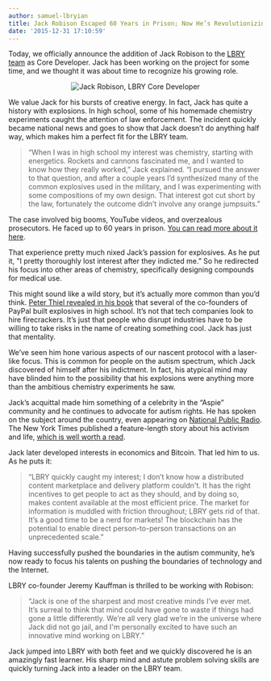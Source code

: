 ```yaml
---
author: samuel-lbryian
title: Jack Robison Escaped 60 Years in Prison; Now He’s Revolutionizing the Internet
date: '2015-12-31 17:10:59'
---
```


Today, we officially announce the addition of Jack Robison to the [LBRY team](https://lbry.com/team) as Core Developer. Jack has been working on the project for some time, and we thought it was about time to recognize his growing role.

<p style="text-align: center;"><img src="https://spee.ch/@lbryteam:6/jack-robison.jpg" alt="Jack Robison, LBRY Core Developer"></p>

We value Jack for his bursts of creative energy. In fact, Jack has quite a history with explosions. In high school, some of his homemade chemistry experiments caught the attention of law enforcement. The incident quickly became national news and goes to show that Jack doesn’t do anything half way, which makes him a perfect fit for the LBRY team.

> “When I was in high school my interest was chemistry, starting with energetics. Rockets and cannons fascinated me, and I wanted to know how they really worked,” Jack explained. “I pursued the answer to that question, and after a couple years I’d synthesized many of the common explosives used in the military, and I was experimenting with some compositions of my own design. That interest got cut short by the law, fortunately the outcome didn’t involve any orange jumpsuits.”

The case involved big booms, YouTube videos, and overzealous prosecutors. He faced up to 60 years in prison. [You can read more about it here](http://www.masslive.com/localbuzz/index.ssf/2009/06/actionreaction_how_one_teens_c.html).

That experience pretty much nixed Jack’s passion for explosives. As he put it, "I pretty thoroughly lost interest after they indicted me.” So he redirected his focus into other areas of chemistry, specifically designing compounds for medical use.

This might sound like a wild story, but it’s actually more common than you’d think. [Peter Thiel revealed in his book](http://valleywag.gawker.com/peter-thiel-admits-the-paypal-mafia-built-bombs-in-hi-1632734435) that several of the co-founders of PayPal built explosives in high school. It’s not that tech companies look to hire firecrackers. It’s just that people who disrupt industries have to be willing to take risks in the name of creating something cool. Jack has just that mentality.

We’ve seen him hone various aspects of our nascent protocol with a laser-like focus. This is common for people on the autism spectrum, which Jack discovered of himself after his indictment. In fact, his atypical mind may have blinded him to the possibility that his explosions were anything more than the ambitious chemistry experiments he saw.

Jack’s acquittal made him something of a celebrity in the “Aspie” community and he continues to advocate for autism rights. He has spoken on the subject around the country, even appearing on [National Public Radio](http://www.npr.org/2012/01/18/145405658/learning-to-love-and-be-loved-with-autism). The New York Times published a feature-length story about his activism and life, [which is well worth a read](http://www.nytimes.com/2011/12/26/us/navigating-love-and-autism.html?_r=1).

Jack later developed interests in economics and Bitcoin. That led him to us. As he puts it:

> “LBRY quickly caught my interest; I don’t know how a distributed content marketplace and delivery platform couldn't. It has the right incentives to get people to act as they should, and by doing so, makes content available at the most efficient price. The market for information is muddled with friction throughout; LBRY gets rid of that. It’s a good time to be a nerd for markets! The blockchain has the potential to enable direct person-to-person transactions on an unprecedented scale.”

Having successfully pushed the boundaries in the autism community, he’s now ready to focus his talents on pushing the boundaries of technology and the Internet.

LBRY co-founder Jeremy Kauffman is thrilled to be working with Robison:

> “Jack is one of the sharpest and most creative minds I’ve ever met. It’s surreal to think that mind could have gone to waste if things had gone a little differently. We’re all very glad we’re in the universe where Jack did not go jail, and I'm personally excited to have such an innovative mind working on LBRY.”

Jack jumped into LBRY with both feet and we quickly discovered he is an amazingly fast learner. His sharp mind and astute problem solving skills are quickly turning Jack into a leader on the LBRY team.
